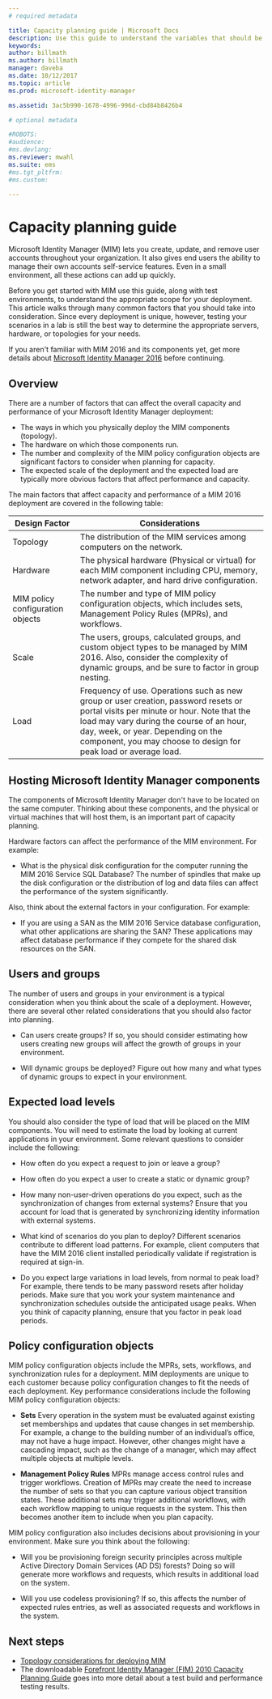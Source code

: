 ```yaml
---
# required metadata

title: Capacity planning guide | Microsoft Docs
description: Use this guide to understand the variables that should be considered before deploying MIM 2016, including load levels and policy decisions.
keywords:
author: billmath
ms.author: billmath
manager: daveba
ms.date: 10/12/2017
ms.topic: article
ms.prod: microsoft-identity-manager

ms.assetid: 3ac5b990-1678-4996-996d-cbd84b8426b4

# optional metadata

#ROBOTS:
#audience:
#ms.devlang:
ms.reviewer: mwahl
ms.suite: ems
#ms.tgt_pltfrm:
#ms.custom:

---
```

# Capacity planning guide

Microsoft Identity Manager (MIM) lets you create, update, and remove user accounts throughout your organization. It also gives end users the ability to manage their own accounts self-service features. Even in a small environment, all these actions can add up quickly.

Before you get started with MIM use this guide, along with test environments, to understand the appropriate scope for your deployment. This article walks through many common factors that you should take into consideration. Since every deployment is unique, however, testing your scenarios in a lab is still the best way to determine the appropriate servers, hardware, or topologies for your needs.

If you aren't familiar with MIM 2016 and its components yet, get more details about [Microsoft Identity Manager 2016](microsoft-identity-manager-2016.md) before continuing.

## Overview

There are a number of factors that can affect the overall capacity and performance of your Microsoft Identity Manager deployment:

- The ways in which you physically deploy the MIM components (topology).
- The hardware on which those components run.
- The number and complexity of the MIM policy configuration objects are significant factors to consider when planning for capacity.
- The expected scale of the deployment and the expected load are typically more obvious factors that affect performance and capacity.

The main factors that affect capacity and performance of a MIM 2016 deployment are covered in the following table:

| Design Factor | Considerations |
| ------------- | -------------- |
| Topology | The distribution of the MIM services among computers on the network. |
| Hardware | The physical hardware (Physical or virtual) for each MIM component including CPU, memory, network adapter, and hard drive configuration. |
| MIM policy configuration objects | The number and type of MIM policy configuration objects, which includes sets, Management Policy Rules (MPRs), and workflows. |
| Scale | The users, groups, calculated groups, and custom object types to be managed by MIM 2016. Also, consider the complexity of dynamic groups, and be sure to factor in group nesting. |
| Load | Frequency of use. Operations such as new group or user creation, password resets or portal visits per minute or hour. Note that the load may vary during the course of an hour, day, week, or year. Depending on the component, you may choose to design for peak load or average load. |

## Hosting Microsoft Identity Manager components

The components of Microsoft Identity Manager don't have to be located on the same computer. Thinking about these components, and the physical or virtual machines that will host them, is an important part of capacity planning.

Hardware factors can affect the performance of the MIM environment. For example:

- What is the physical disk configuration for the computer running the MIM 2016 Service SQL Database? The number of spindles that make up the disk configuration or the distribution of log and data files can affect the performance of the system significantly.

Also, think about the external factors in your configuration. For example:

- If you are using a SAN as the MIM 2016 Service database configuration, what other applications are sharing the SAN? These applications may affect database performance if they compete for the shared disk resources on the SAN.

## Users and groups

The number of users and groups in your environment is a typical consideration when you think about the scale of a deployment. However, there are several other related considerations that you should also factor into planning.

- Can users create groups? If so, you should consider estimating how users creating new groups will affect the growth of groups in your environment.

- Will dynamic groups be deployed? Figure out how many and what types of dynamic groups to expect in your environment.

## Expected load levels

You should also consider the type of load that will be placed on the MIM components. You will need to estimate the load by looking at current applications in your environment. Some relevant questions to consider include the following:

- How often do you expect a request to join or leave a group?

- How often do you expect a user to create a static or dynamic group?

- How many non-user-driven operations do you expect, such as the synchronization of changes from external systems? Ensure that you account for load that is generated by synchronizing identity information with external systems.

- What kind of scenarios do you plan to deploy? Different scenarios contribute to different load patterns. For example, client computers that have the MIM 2016 client installed periodically validate if registration is required at sign-in.

- Do you expect large variations in load levels, from normal to peak load? For example, there tends to be many password resets after holiday periods. Make sure that you work your system maintenance and synchronization schedules outside the anticipated usage peaks. When you think of capacity planning, ensure that you factor in peak load periods.

## Policy configuration objects

MIM policy configuration objects include the MPRs, sets, workflows, and synchronization rules for a deployment. MIM deployments are unique to each customer because policy configuration changes to fit the needs of each deployment. Key performance considerations include the following MIM policy configuration objects:

- **Sets** Every operation in the system must be evaluated against existing set memberships and updates that cause changes in set membership. For example, a change to the building number of an individual’s office, may not have a huge impact. However, other changes might have a cascading impact, such as the change of a manager, which may affect multiple objects at multiple levels.

- **Management Policy Rules** MPRs manage access control rules and trigger workflows. Creation of MPRs may create the need to increase the number of sets so that you can capture various object transition states. These additional sets may trigger additional workflows, with each workflow mapping to unique requests in the system. This then becomes another item to include when you plan capacity.

MIM policy configuration also includes decisions about provisioning in your environment. Make sure you think about the following:

- Will you be provisioning foreign security principles across multiple Active Directory Domain Services (AD DS) forests? Doing so will generate more workflows and requests, which results in additional load on the system.

- Will you use codeless provisioning? If so, this affects the number of expected rules entries, as well as associated requests and workflows in the system.

## Next steps

- [Topology considerations for deploying MIM](topology-considerations.md)
- The downloadable [Forefront Identity Manager (FIM) 2010 Capacity Planning Guide](https://www.microsoft.com/en-us/download/details.aspx?id=7437) goes into more detail about a test build and performance testing results.

